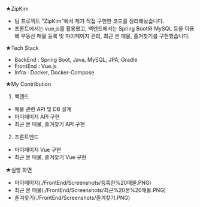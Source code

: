 ★ZipKim
- 팀 프로젝트 "ZipKim"에서 제가 직접 구현한 코드를 정리해놨습니다.
- 프론트에서는 vue,js를 활용했고, 백엔드에서는 Spring Boot와 MySQL 등을 이용해 부동산 매물 등록 및 마이페이지 관리, 최근 본 매물, 즐겨찾기를 구현했습니다.

★Tech Stack
- BackEnd : Spring Boot, Java, MySQL, JPA, Gradle
- FrontEnd : Vue.js
- Infra : Docker, Docker-Compose

★My Contribution
1. 백엔드
- 매물 관련 API 및 DB 설계
- 마이페이지 API 구현
- 최근 본 매물, 즐겨찾기 API 구현

2. 프론트엔드
- 마이페이지 Vue 구현
- 최근 본 매물, 즐겨찾기 Vue 구현

★실행 화면
- 마이페이지(./FrontEnd/Screenshots/등록한%20매물.PNG)
- 최근 본 매물(./FrontEnd/Screenshots/최근%20본%20매물.PNG)
- 즐겨찾기(./FrontEnd/Screenshots/즐겨찾기.PNG)

